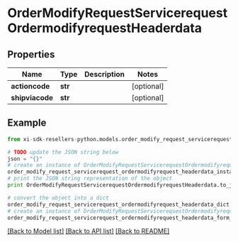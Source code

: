 # OrderModifyRequestServicerequestOrdermodifyrequestHeaderdata


## Properties

Name | Type | Description | Notes
------------ | ------------- | ------------- | -------------
**actioncode** | **str** |  | [optional] 
**shipviacode** | **str** |  | [optional] 

## Example

```python
from xi-sdk-resellers-python.models.order_modify_request_servicerequest_ordermodifyrequest_headerdata import OrderModifyRequestServicerequestOrdermodifyrequestHeaderdata

# TODO update the JSON string below
json = "{}"
# create an instance of OrderModifyRequestServicerequestOrdermodifyrequestHeaderdata from a JSON string
order_modify_request_servicerequest_ordermodifyrequest_headerdata_instance = OrderModifyRequestServicerequestOrdermodifyrequestHeaderdata.from_json(json)
# print the JSON string representation of the object
print OrderModifyRequestServicerequestOrdermodifyrequestHeaderdata.to_json()

# convert the object into a dict
order_modify_request_servicerequest_ordermodifyrequest_headerdata_dict = order_modify_request_servicerequest_ordermodifyrequest_headerdata_instance.to_dict()
# create an instance of OrderModifyRequestServicerequestOrdermodifyrequestHeaderdata from a dict
order_modify_request_servicerequest_ordermodifyrequest_headerdata_form_dict = order_modify_request_servicerequest_ordermodifyrequest_headerdata.from_dict(order_modify_request_servicerequest_ordermodifyrequest_headerdata_dict)
```
[[Back to Model list]](../README.md#documentation-for-models) [[Back to API list]](../README.md#documentation-for-api-endpoints) [[Back to README]](../README.md)


